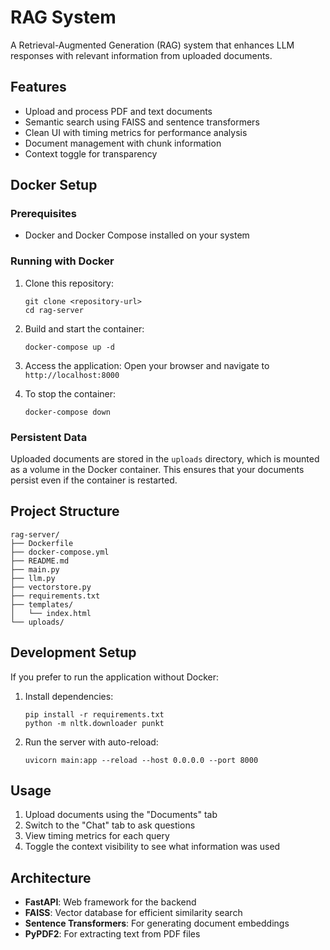 # RAG System

A Retrieval-Augmented Generation (RAG) system that enhances LLM responses with relevant information from uploaded documents.

## Features

- Upload and process PDF and text documents
- Semantic search using FAISS and sentence transformers
- Clean UI with timing metrics for performance analysis
- Document management with chunk information
- Context toggle for transparency

## Docker Setup

### Prerequisites

- Docker and Docker Compose installed on your system

### Running with Docker

1. Clone this repository:
   ```
   git clone <repository-url>
   cd rag-server
   ```

2. Build and start the container:
   ```
   docker-compose up -d
   ```

3. Access the application:
   Open your browser and navigate to `http://localhost:8000`

4. To stop the container:
   ```
   docker-compose down
   ```

### Persistent Data

Uploaded documents are stored in the `uploads` directory, which is mounted as a volume in the Docker container. This ensures that your documents persist even if the container is restarted.

## Project Structure

```
rag-server/
├── Dockerfile
├── docker-compose.yml
├── README.md
├── main.py
├── llm.py
├── vectorstore.py
├── requirements.txt
├── templates/
│   └── index.html
└── uploads/
```

## Development Setup

If you prefer to run the application without Docker:

1. Install dependencies:
   ```
   pip install -r requirements.txt
   python -m nltk.downloader punkt
   ```

2. Run the server with auto-reload:
   ```
   uvicorn main:app --reload --host 0.0.0.0 --port 8000
   ```

## Usage

1. Upload documents using the "Documents" tab
2. Switch to the "Chat" tab to ask questions
3. View timing metrics for each query
4. Toggle the context visibility to see what information was used

## Architecture

- **FastAPI**: Web framework for the backend
- **FAISS**: Vector database for efficient similarity search
- **Sentence Transformers**: For generating document embeddings
- **PyPDF2**: For extracting text from PDF files 